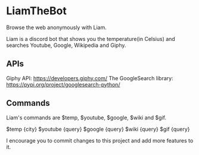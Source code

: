 # LiamTheBot
Browse the web anonymously with Liam.

Liam is a discord bot that shows you the temperature(in Celsius) and searches Youtube, Google, Wikipedia and Giphy.

## APIs
Giphy API: https://developers.giphy.com/
The GoogleSearch library: https://pypi.org/project/googlesearch-python/

## Commands
Liam's commands are $temp, $youtube, $google, $wiki and $gif.

$temp {city}
$youtube {query}
$google {query}
$wiki {query}
$gif {query}

I encourage you to commit changes to this project and add more features to it.
